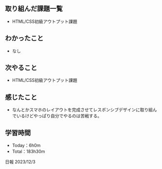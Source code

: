 ## 取り組んだ課題一覧
- HTML/CSS初級アウトプット課題

## わかったこと
- なし
  
## 次やること
- HTML/CSS初級アウトプット課題

## 感じたこと
- なんとかスマホのレイアウトを完成させてレスポンシブデザインに取り組んでいるけどやっぱり自分でやるのは苦戦する。

## 学習時間
- Today：6h0m
- Total：183h30m

日報 2023/12/3
